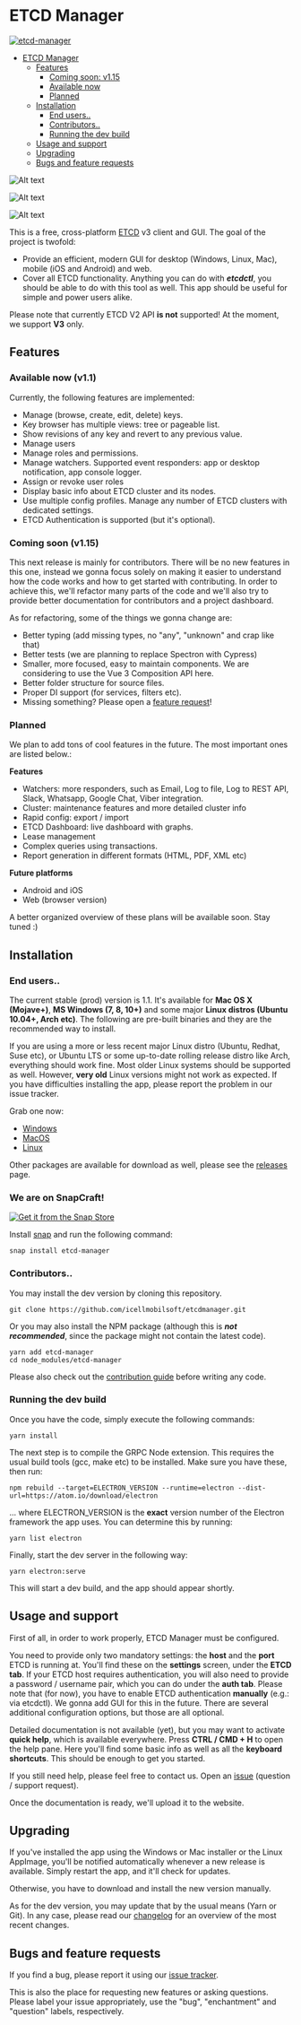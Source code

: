 # ETCD Manager

[![etcd-manager](https://snapcraft.io//etcd-manager/badge.svg)](https://snapcraft.io/etcd-manager)

- [ETCD Manager](#etcd-manager)
  * [Features](#features)
    + [Coming soon: v1.15](#coming-soon-v115)
    + [Available now](#available-now-v11)
    + [Planned](#planned)
  * [Installation](#installation)
    + [End users..](#end-users)
    + [Contributors..](#contributors)
    + [Running the dev build](#running-the-dev-build)
  * [Usage and support](#usage-and-support)
  * [Upgrading](#upgrading)
  * [Bugs and feature requests](#bugs-and-feature-requests)


![Alt text](/screenshots/screen1.png?raw=true "ETCD Manager settings")

![Alt text](/screenshots/screen2.png?raw=true "ETCD Manager - keys & values")

![Alt text](/screenshots/screen3.png?raw=true "ETCD Manager - watchers")


This is a free, cross-platform [ETCD](http://www.etcd.io) v3 client and GUI. The goal of the project is twofold:

- Provide an efficient, modern GUI for desktop (Windows, Linux, Mac), mobile (iOS and Android) and web.
- Cover all ETCD functionality. Anything you can do with ***etcdctl***, you should be able to do with this tool as well. This app should be useful for simple and power users alike.

Please note that currently ETCD V2 API **is not** supported! At the moment, we support **V3** only.

## Features

### Available now (v1.1)

Currently, the following features are implemented:

- Manage (browse, create, edit, delete) keys.
- Key browser has multiple views: tree or pageable list.
- Show revisions of any key and revert to any previous value.
- Manage users
- Manage roles and permissions.
- Manage watchers. Supported event responders: app or desktop notification, app console logger.
- Assign or revoke user roles
- Display basic info about ETCD cluster and its nodes.
- Use multiple config profiles. Manage any number of ETCD clusters with dedicated settings.
- ETCD Authentication is supported (but it's optional).

### Coming soon (v1.15)

This next release is mainly for contributors. There will be no new features in this one, instead we gonna focus solely on making it easier to understand how the code works and how to get started with contributing. In order to achieve this, we'll refactor many parts of the code and we'll also try to provide better documentation for contributors and a project dashboard. 

As for refactoring, some of the things we gonna change are:

- Better typing (add missing types, no "any", "unknown" and crap like that)
- Better tests (we are planning to replace Spectron with Cypress)
- Smaller, more focused, easy to maintain components. We are considering to use the Vue 3 Composition API here.
- Better folder structure for source files.
- Proper DI support (for services, filters etc).
- Missing something? Please open a [feature request](https://github.com/icellmobilsoft/etcdmanager/issues)!


### Planned

We plan to add tons of cool features in the future. The most important ones are listed below.:

**Features**

- Watchers: more responders, such as Email, Log to file, Log to REST API, Slack, Whatsapp, Google Chat, Viber integration.
- Cluster: maintenance features and more detailed cluster info
- Rapid config: export / import
- ETCD Dashboard: live dashboard with graphs.
- Lease management
- Complex queries using transactions.
- Report generation in different formats (HTML, PDF, XML etc)

**Future platforms**

- Android and iOS 
- Web (browser version)

A better organized overview of these plans will be available soon. Stay tuned :) 

## Installation

### End users..

The current stable (prod) version is 1.1. It's available for **Mac OS X (Mojave+)**, **MS Windows (7, 8, 10+)** and some major **Linux distros (Ubuntu 10.04+, Arch etc)**. The following are pre-built binaries and they are the recommended way to install. 

If you are using a more or less recent major Linux distro (Ubuntu, Redhat, Suse etc), or Ubuntu LTS or some up-to-date rolling release distro like Arch, everything should work fine. Most older Linux systems should be supported as well. However, **very old** Linux versions might not work as expected. If you have difficulties installing the app, please report the problem in our issue tracker. 

Grab one now:

- [Windows](https://github.com/icellmobilsoft/etcdmanager/releases/download/v1.1.0/etcd-manager-1.1.0-win64.exe)
- [MacOS](https://github.com/icellmobilsoft/etcdmanager/releases/download/v1.1.0/etcd-manager-1.1.0-osx.dmg)
- [Linux](https://github.com/icellmobilsoft/etcdmanager/releases/download/v1.1.0/etcd-manager-1.1.0-linux.AppImage)

Other packages are available for download as well, please see the [releases](https://github.com/icellmobilsoft/etcdmanager/releases) page.

### We are on SnapCraft!

[![Get it from the Snap Store](https://snapcraft.io/static/images/badges/en/snap-store-white.svg)](https://snapcraft.io/etcd-manager)

Install [snap](https://snapcraft.io/docs/installing-snap-on-ubuntu) and run the following command:
```
snap install etcd-manager
```

### Contributors..

You may install the dev version by cloning this repository.

```
git clone https://github.com/icellmobilsoft/etcdmanager.git
```

Or you may also install the NPM package (although this is ***not recommended***, since the package might not contain the latest code).

```
yarn add etcd-manager
cd node_modules/etcd-manager
```

Please also check out the [contribution guide](./CONTRIBUTING.md) before writing any code.

### Running the dev build

Once you have the code, simply execute the following commands:

```
yarn install
```

The next step is to compile the GRPC Node extension. This requires the usual build tools (gcc, make etc) to be installed. Make sure you have these, then run:

```
npm rebuild --target=ELECTRON_VERSION --runtime=electron --dist-url=https://atom.io/download/electron
```

... where ELECTRON_VERSION is the **exact** version number of the Electron framework the app uses. You can determine this by running:

```
yarn list electron
```

Finally, start the dev server in the following way:

```
yarn electron:serve
```

This will start a dev build, and the app should appear shortly.

## Usage and support

First of all, in order to work properly, ETCD Manager must be configured. 

You need to provide only two mandatory settings: the **host** and the **port** ETCD is running at. You'll find these on the **settings** screen, under the **ETCD tab**. 
If your ETCD host requires authentication, you will also need to provide a password / username pair, which you can do under the **auth tab**. Please note that (for now), you have to enable ETCD authentication **manually** (e.g.: via etcdctl). We gonna add GUI for this in the future.
There are several additional configuration options, but those are all optional.

Detailed documentation is not available (yet), but you may want to activate **quick help**, which is available everywhere. Press **CTRL / CMD + H** to open the help pane. Here you'll find some basic info as well as all the **keyboard shortcuts**. This should be enough to get you started.

If you still need help, please feel free to contact us. Open an [issue](https://github.com/icellmobilsoft/etcdmanager/issues) (question / support request).

Once the documentation is ready, we'll upload it to the website.

## Upgrading

If you've installed the app using the Windows or Mac installer or the Linux AppImage, you'll be notified automatically whenever a new release is available. Simply restart the app, and it'll check for updates. 

Otherwise, you have to download and install the new version manually.

As for the dev version, you may update that by the usual means (Yarn or Git). In any case, please read our [changelog](./CHANGELOG.md) for an overview of the most recent changes.

## Bugs and feature requests

If you find a bug, please report it using our [issue tracker](https://github.com/icellmobilsoft/etcdmanager/issues).

This is also the place for requesting new features or asking questions. Please label your issue appropriately, use the "bug", "enchantment" and "question" labels, respectively.

